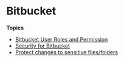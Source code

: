 # Bitbucket



**Topics**

- [Bitbucket User Roles and Permission](bitbucket-user-role)
- [Security for Bitbucket](ship-bitbucket-security)
- [Protect changes to sensitive files/folders](ship-bitbucket-protect-changes-sensitive)


<!--
- [Best Practices]()
- [Agency education links for ship services]()
- [FAQs](ship-bitbucket-faqs)
-->